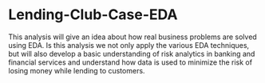 # Lending-Club-Case-EDA
This analysis will give an idea about how real business problems are solved using EDA. Is this analysis we not only apply the various EDA techniques, but will also develop a basic understanding of risk analytics in banking and financial services and understand how data is used to minimize the risk of losing money while lending to customers.

